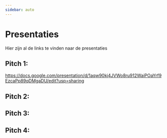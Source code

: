```yaml
---
sidebar: auto
---
```


# Presentaties
Hier zijn al de links te vinden naar de presentaties

## Pitch 1:
[https://docs.google.com/presentation/d/1aqw90kj4JVWo8ru912WaiPOaYrf9EzcaPp89qDMgaDU/edit?usp=sharing ](https://docs.google.com/presentation/d/1aqw90kj4JVWo8ru912WaiPOaYrf9EzcaPp89qDMgaDU/edit?usp=sharing )

## Pitch 2:

## Pitch 3:

## Pitch 4: